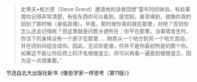 > 史蒂夫•格兰德（Steve Grand）邀请他的读者回想“童年时的体验。有些事情你记得非常清楚，有些东西你可以看到，感觉到，甚至嗅到，就像你真的回到了那时候（身临其境）。毕竟，那时候你真的就在那里，对吧？否则你怎么还会记得呢？但这里就是问题关键所在：你不在那里。当事情发生时，你当下的身体没有一个原子在那里……物质从一个地方到另一个地方流动，并在顷刻间组合成你。因此，无论你是谁，你并不是你最初所是的那个你。如果这不能让你后颈上的汗毛根根竖立，你可以再看一遍直到根根竖立，因为这一点很重要。”

节选自北大出版社新书《像哲学家一样思考（第11版）》

